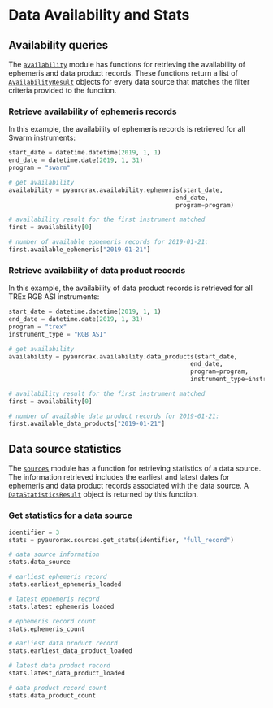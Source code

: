 # Data Availability and Stats

## Availability queries
The [`availability`](/python_libraries/pyaurorax/api_reference/pyaurorax/availability.html) module has functions for retrieving the availability of ephemeris and data product records. These functions return a list of [`AvailabilityResult`](/python_libraries/pyaurorax/api_reference/pyaurorax/availability.html#pyaurorax.availability.AvailabilityResult) objects for every data source that matches the filter criteria provided to the function.

### Retrieve availability of ephemeris records
In this example, the availability of ephemeris records is retrieved for all Swarm instruments:
```python
start_date = datetime.datetime(2019, 1, 1)
end_date = datetime.date(2019, 1, 31)
program = "swarm"

# get availability
availability = pyaurorax.availability.ephemeris(start_date, 
                                              end_date,
                                              program=program)

# availability result for the first instrument matched
first = availability[0]

# number of available ephemeris records for 2019-01-21:
first.available_ephemeris["2019-01-21"]
```

### Retrieve availability of data product records
In this example, the availability of data product records is retrieved for all TREx RGB ASI instruments:
```python
start_date = datetime.datetime(2019, 1, 1)
end_date = datetime.date(2019, 1, 31)
program = "trex"
instrument_type = "RGB ASI"

# get availability
availability = pyaurorax.availability.data_products(start_date,
                                                  end_date,
                                                  program=program,
                                                  instrument_type=instrument_type)

# availability result for the first instrument matched
first = availability[0]

# number of available data product records for 2019-01-21:
first.available_data_products["2019-01-21"]
```

## Data source statistics
The [`sources`](/python_libraries/pyaurorax/api_reference/pyaurorax/sources.html) module has a function for retrieving statistics of a data source. The information retrieved includes the earliest and latest dates for ephemeris and data product records associated with the data source. A [`DataStatisticsResult`](/python_libraries/pyaurorax/api_reference/pyaurorax/sources.html#pyaurorax.sources.DataStatisticsResult) object is returned by this function.

### Get statistics for a data source
```python
identifier = 3
stats = pyaurorax.sources.get_stats(identifier, "full_record")

# data source information
stats.data_source

# earliest ephemeris record
stats.earliest_ephemeris_loaded

# latest ephemeris record
stats.latest_ephemeris_loaded

# ephemeris record count
stats.ephemeris_count

# earliest data product record
stats.earliest_data_product_loaded

# latest data product record
stats.latest_data_product_loaded

# data product record count
stats.data_product_count
```
